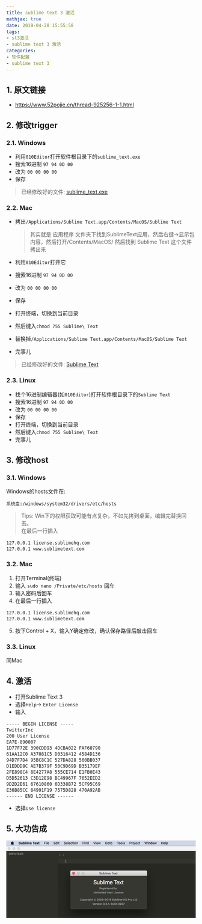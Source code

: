 ```yaml
---
title: sublime text 3 激活
mathjax: true
date: 2019-04-28 15:55:58
tags: 
- st3激活
- sublime text 3 激活
categories:
- 软件配置
- sublime text 3
---
```


## 1. 原文链接
* https://www.52pojie.cn/thread-925256-1-1.html

## 2. 修改trigger
### 2.1. Windows
- 利用`010Editor`打开软件根目录下的`sublime_text.exe`
- 搜索16进制 `97 94 0D 00`
- 改为  `00 00 00 00`
- 保存
<!--more-->
> 已经修改好的文件: [sublime_text.exe](/files/sublime_text.exe)

### 2.2. Mac
- 拷出`/Applications/Sublime Text.app/Contents/MacOS/Sublime Text`
    
    > 其实就是 应用程序 文件夹下找到SublimeText应用，然后右键->显示包内容，然后打开/Contents/MacOS/ 然后找到 Sublime Text 这个文件 拷出来
    
- 利用`010Editor`打开它
- 搜索16进制 `97 94 0D 00`
- 改为  `00 00 00 00`
- 保存
- 打开终端，切换到当前目录
- 然后键入`chmod 755 Sublime\ Text`
- 替换掉`/Applications/Sublime Text.app/Contents/MacOS/Sublime Text`
- 完事儿

> 已经修改好的文件: [Sublime Text](/files/Sublime%20Text)

### 2.3. Linux
- 找个16进制编辑器(如`010Editor`)打开软件根目录下的`Sublime Text`
- 搜索16进制 `97 94 0D 00`
- 改为  `00 00 00 00`
- 保存
- 打开终端，切换到当前目录
- 然后键入`chmod 755 Sublime\ Text`
- 完事儿

## 3. 修改host
### 3.1. Windows
Windows的hosts文件在: 
```
系统盘:/windows/system32/drivers/etc/hosts
```

> Tips: Win下的权限获取可能有点复杂，不如先拷到桌面，编辑完替换回去。  
> 在最后一行插入

```
127.0.0.1 license.sublimehq.com
127.0.0.1 www.sublimetext.com
```

### 3.2. Mac
1. 打开Terminal(终端)
2. 输入 `sudo nano /Private/etc/hosts` 回车
3. 输入密码后回车
4. 在最后一行插入

```
127.0.0.1 license.sublimehq.com
127.0.0.1 www.sublimetext.com
```

5. 按下Control + X，输入Y确定修改，确认保存路径后敲击回车

### 3.3. Linux
同Mac

## 4. 激活
* 打开Sublime Text 3
* 选择`Help`-> `Enter License`
* 输入

```
----- BEGIN LICENSE -----
TwitterInc
200 User License
EA7E-890007
1D77F72E 390CDD93 4DCBA022 FAF60790
61AA12C0 A37081C5 D0316412 4584D136
94D7F7D4 95BC8C1C 527DA828 560BB037
D1EDDD8C AE7B379F 50C9D69D B35179EF
2FE898C4 8E4277A8 555CE714 E1FB0E43
D5D52613 C3D12E98 BC49967F 7652EED2
9D2D2E61 67610860 6D338B72 5CF95C69
E36B85CC 84991F19 7575D828 470A92AB
------ END LICENSE ------
```

* 选择`Use license`

## 5. 大功告成

![](https://raw.githubusercontent.com/fengwenhua/ImageBed/master/20190428160029.png)

